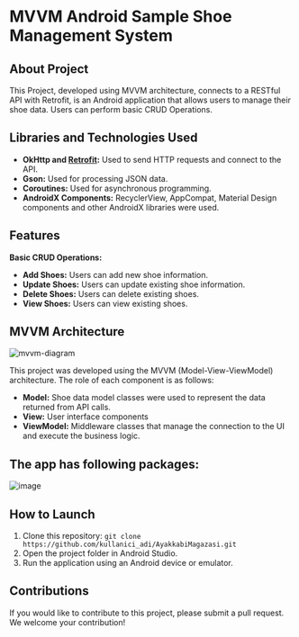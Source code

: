 # MVVM Android Sample Shoe Management System

## About Project
This Project, developed using MVVM architecture, connects to a RESTful API with Retrofit, is an Android application that allows users to manage their shoe data. Users can perform basic CRUD Operations.

## Libraries and Technologies Used

- **OkHttp and [Retrofit](https://github.com/meoty/xdxd/assets/141409558/7bf4c1d8-ba8a-4f69-8833-f3650c67404d):** Used to send HTTP requests and connect to the API.
- **Gson:** Used for processing JSON data.
- **Coroutines:** Used for asynchronous programming.
- **AndroidX Components:** RecyclerView, AppCompat, Material Design components and other AndroidX libraries were used.

## Features
**Basic CRUD Operations:**
- **Add Shoes:** Users can add new shoe information.
- **Update Shoes:** Users can update existing shoe information.
- **Delete Shoes:** Users can delete existing shoes.
- **View Shoes:** Users can view existing shoes.


## MVVM Architecture

![mvvm-diagram](https://github.com/meoty/xdxd/assets/141409558/7bf4c1d8-ba8a-4f69-8833-f3650c67404d)

This project was developed using the MVVM (Model-View-ViewModel) architecture. The role of each component is as follows:

- **Model:** Shoe data model classes were used to represent the data returned from API calls.
- **View:** User interface components
- **ViewModel:** Middleware classes that manage the connection to the UI and execute the business logic.

## The app has following packages:

![image](https://github.com/meoty/xdxd/assets/141409558/6d7dc035-b003-49f3-9b80-391875f6d8f2)


## How to Launch

1. Clone this repository: `git clone https://github.com/kullanici_adi/AyakkabiMagazasi.git`
2. Open the project folder in Android Studio.
3. Run the application using an Android device or emulator.

## Contributions

If you would like to contribute to this project, please submit a pull request. We welcome your contribution!
